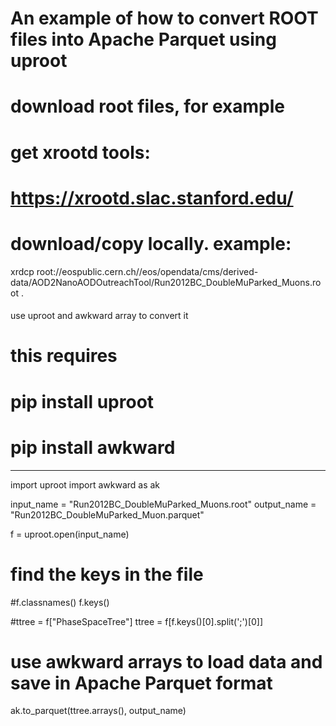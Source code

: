 # An example of how to convert ROOT files into Apache Parquet using uproot

# download root files, for example
# get xrootd tools:
# https://xrootd.slac.stanford.edu/
#
# download/copy locally. example:
xrdcp root://eospublic.cern.ch//eos/opendata/cms/derived-data/AOD2NanoAODOutreachTool/Run2012BC_DoubleMuParked_Muons.root .

####
use uproot and awkward array to convert it

# this requires
# pip install uproot
# pip install awkward

------
import uproot
import awkward as ak

input_name = "Run2012BC_DoubleMuParked_Muons.root"
output_name = "Run2012BC_DoubleMuParked_Muon.parquet"

f = uproot.open(input_name)

# find the keys in the file
#f.classnames()
f.keys()

#ttree = f["PhaseSpaceTree"]
ttree = f[f.keys()[0].split(';')[0]]

# use awkward arrays to load data and save in Apache Parquet format

ak.to_parquet(ttree.arrays(), output_name)
